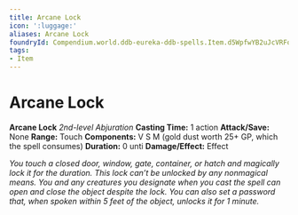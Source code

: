 ```yaml
---
title: Arcane Lock
icon: ':luggage:'
aliases: Arcane Lock
foundryId: Compendium.world.ddb-eureka-ddb-spells.Item.d5WpfwYB2uJcVRFo
tags:
- Item
---
```


# Arcane Lock

**Arcane Lock**
_2nd-level Abjuration_
**Casting Time:** 1 action
**Attack/Save:** None
**Range:** Touch
**Components:** V S M (gold dust worth 25+ GP, which the spell consumes)
**Duration:** 0 unti
**Damage/Effect:** Effect

*You touch a closed door, window, gate, container, or hatch and magically lock it for the duration. This lock can’t be unlocked by any nonmagical means. You and any creatures you designate when you cast the spell can open and close the object despite the lock. You can also set a password that, when spoken within 5 feet of the object, unlocks it for 1 minute.*